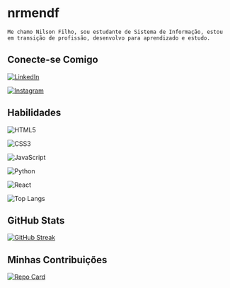 # nrmendf

    Me chamo Nilson Filho, sou estudante de Sistema de Informação, estou em transição de profissão, desenvolvo para aprendizado e estudo.

## Conecte-se Comigo

[![LinkedIn](https://img.shields.io/badge/LinkedIn-000?style=for-the-badge&logo=linkedin&logoColor=0E76A8)](https://www.linkedin.com/in/nilson-filho-1749538b/)

[![Instagram](https://img.shields.io/badge/Instagram-000?style=for-the-badge&logo=instagram)](https://www.instagram.com/nrmendf20/)


## Habilidades

![HTML5](https://img.shields.io/badge/HTML5-000?style=for-the-badge&logo=html5)

![CSS3](https://img.shields.io/badge/CSS3-000?style=for-the-badge&logo=css3&logoColor=264CE4)

![JavaScript](https://img.shields.io/badge/JavaScript-000?style=for-the-badge&logo=javascript)

![Python](https://img.shields.io/badge/Python-000?style=for-the-badge&logo=python)

![React](https://img.shields.io/badge/React-000?style=for-the-badge&logo=react)

![Top Langs](https://github-readme-stats-git-masterrstaa-rickstaa.vercel.app/api/top-langs/?username=nrmendf&layout=compact&bg_color=000&border_color=30A3DC&title_color=E94D5F&text_color=FFF)


## GitHub Stats

[![GitHub Streak](https://streak-stats.demolab.com/?user=nrmendf&theme=bear&background=000&border=30A3DC&dates=FFF)](https://git.io/streak-stats)

## Minhas Contribuições

[![Repo Card](https://github-readme-stats.vercel.app/api/pin/?username=nrmendf&repo=dio-desafio-github-primeiro-repositorio&bg_color=000&border_color=30A3DC&show_icons=true&icon_color=30A3DC&title_color=E94D5F&text_color=FFF)](https://github.com/SEUUSERNAME/SEUREPOSITORIO)
